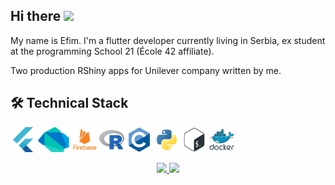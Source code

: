 ## Hi there <img src="https://raw.githubusercontent.com/MartinHeinz/MartinHeinz/master/wave.gif" width="30px">

My name is Efim. I'm a flutter developer currently living in Serbia, ex student at the programming School 21 (École 42 affiliate).

Two production RShiny apps for Unilever company written by me.
## 🛠 Technical Stack
<p>
<img src="https://github.com/devicons/devicon/blob/master/icons/flutter/flutter-original.svg" width="40" height="40"/>
<img src="https://github.com/devicons/devicon/blob/master/icons/dart/dart-original.svg" width="50" height="40"/>
<img src="https://github.com/devicons/devicon/blob/master/icons/firebase/firebase-plain-wordmark.svg" width="40" height="40"/>
<img src="https://github.com/devicons/devicon/blob/master/icons/r/r-original.svg" width="40" height="40"/>
<img src="https://github.com/devicons/devicon/blob/master/icons/c/c-original.svg" width="40" height="40"/>
<img src="https://github.com/devicons/devicon/blob/master/icons/python/python-original.svg" width="40" height="40"/>
<img src="https://github.com/devicons/devicon/blob/master/icons/bash/bash-original.svg" width="40" height="40"/>
<img src="https://github.com/devicons/devicon/blob/master/icons/docker/docker-original-wordmark.svg" width="40" height="40"/>      
</p>

<p align='center'>
<a href="https://t.me/efimfit">
       <img src="https://img.shields.io/badge/Telegram-2CA5E0?style=for-the-badge&logo=telegram&logoColor=white"/>
   </a>
<a href="https://www.instagram.com/o_efim">
       <img src="https://img.shields.io/badge/Instagram-E4405F?style=for-the-badge&logo=instagram&logoColor=white"/>
   </a>

      
